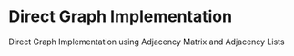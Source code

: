 # Direct Graph Implementation
Direct Graph Implementation using Adjacency Matrix and Adjacency Lists
